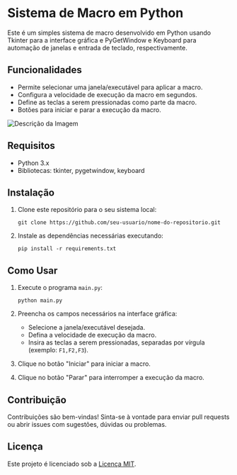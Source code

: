 # Sistema de Macro em Python

Este é um simples sistema de macro desenvolvido em Python usando Tkinter para a interface gráfica e PyGetWindow e Keyboard para automação de janelas e entrada de teclado, respectivamente.

## Funcionalidades

- Permite selecionar uma janela/executável para aplicar a macro.
- Configura a velocidade de execução da macro em segundos.
- Define as teclas a serem pressionadas como parte da macro.
- Botões para iniciar e parar a execução da macro.

![Descrição da Imagem](https://cdn.discordapp.com/attachments/1240312197146742817/1240312431801143397/image.png?ex=66461a77&is=6644c8f7&hm=1906ef5a01e8b2f6fcc145a2ae96531563a1b68b2eaf36a7c6900c079eaab3ea&)

## Requisitos

- Python 3.x
- Bibliotecas: tkinter, pygetwindow, keyboard

## Instalação

1. Clone este repositório para o seu sistema local:

    ```
    git clone https://github.com/seu-usuario/nome-do-repositorio.git
    ```

2. Instale as dependências necessárias executando:

    ```
    pip install -r requirements.txt
    ```

## Como Usar

1. Execute o programa `main.py`:

    ```
    python main.py
    ```

2. Preencha os campos necessários na interface gráfica:
   - Selecione a janela/executável desejada.
   - Defina a velocidade de execução da macro.
   - Insira as teclas a serem pressionadas, separadas por vírgula (exemplo: `F1,F2,F3`).

3. Clique no botão "Iniciar" para iniciar a macro.

4. Clique no botão "Parar" para interromper a execução da macro.

## Contribuição

Contribuições são bem-vindas! Sinta-se à vontade para enviar pull requests ou abrir issues com sugestões, dúvidas ou problemas.

## Licença

Este projeto é licenciado sob a [Licença MIT](https://opensource.org/licenses/MIT).
